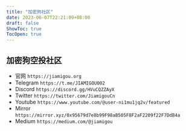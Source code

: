```yaml
---
title: "加密狗社区"
date: 2023-06-07T22:21:09+08:00
draft: false
ShowToc: true
TocOpen: true
---
```


## 加密狗空投社区

- 官网 `https://jiamigou.org`
- Telegram `https://t.me/JIAMIGOU002`
- Discord `https://discord.gg/HVuCQZZAyX`
- Twitter `https://twitter.com/JiamigouCn`
- Youtube `https://www.youtube.com/@user-ni1mu1jq2v/featured`
- Mirror `https://mirror.xyz/0x95679d7e8b99F98aB505F8F2aF2209f22F7DdB4a`
- Medium `https://medium.com/@jiamigou`
